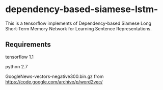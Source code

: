 # dependency-based-siamese-lstm-
This is a tensorflow implements of Dependency-based Siamese Long Short-Term Memory Network for Learning Sentence Representations.

## Requirements
tensorflow 1.1

python 2.7

GoogleNews-vectors-negative300.bin.gz from https://code.google.com/archive/p/word2vec/

